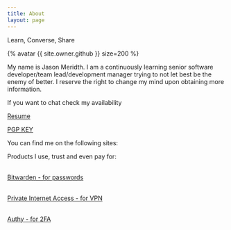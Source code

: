 ```yaml
---
title: About
layout: page
---
```


<p class="message">
  Learn, Converse, Share
</p>

<p class="center">{% avatar {{ site.owner.github }} size=200 %}</p>

<p>My name is Jason Meridth. I am a continuously learning senior software developer/team lead/development manager trying to not let best be the enemy of better.  I reserve the right to change my mind upon obtaining more information.</p>

<p>If you want to chat check my availability <a href="https://calend.ly/jmeridth"><i class="fa fa-calendar fa-2x"></i></a>

<p><a href="http://tinyurl.com/meridthresume" target="_blank">Resume</a></p>

<p><a href="https://keybase.io/jmeridth/key.asc" target="_blank">PGP KEY</a></p>

<p>You can find me on the following sites:</p>

<p class="social-icons">
  <a href="https://twitter.com/jmeridth"><i class="fa fa-twitter fa-2x"></i></a>
  <a href="https://github.com/jmeridth"><i class="fa fa-github fa-2x"></i></a>
  <a href="https://bitbucket.org/jmeridth"><i class="fa fa-bitbucket fa-2x"></i></a>
  <a href="https://www.linkedin.com/in/jmeridth"><i class="fa fa-linkedin fa-2x"></i></a>
  <a href="https://plus.google.com/+JasonMeridth"><i class="fa fa-google-plus-square fa-2x"></i></a>
  <a href="http://stackoverflow.com/users/963931/jmeridth"><i class="fa fa-stack-overflow fa-2x"></i></a>
  <a href="http://www.slideshare.net/jmeridth"><i class="fa fa-slideshare fa-2x"></i></a>
  <a href="https://speakerdeck.com/jmeridth"><i class="fa fa-microphone fa-2x"></i></a>
  <a href="https://instagram.com/jdmeridth/"><i class="fa fa-instagram fa-2x"></i></a>
  <a href="https://www.youtube.com/user/jmeridth"><i class="fa fa-youtube fa-2x"></i></a>
</p>

<p>Products I use, trust and even pay for:</p>

<p class="social-icons">
  <a href="https://bitwarden.com"><i class="fa fa-lock fa-2x"></i><br/>Bitwarden - for passwords</a>
</p>
<p class="social-icons">
  <a href="https://www.privateinternetaccess.com"><i class="fa fa-shield fa-2x"></i><br/>Private Internet Access - for VPN</a>
</p>
<p class="social-icons">
  <a href="https://authy.com"><i class="fa fa-mobile fa-2x"></i><br/>Authy - for 2FA</a>
</p>
